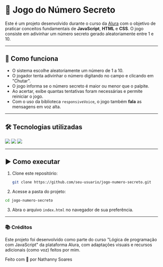 # 🎯 Jogo do Número Secreto

Este é um projeto desenvolvido durante o curso da [Alura](https://www.alura.com.br/) com o objetivo de praticar conceitos fundamentais de **JavaScript**, **HTML** e **CSS**. O jogo consiste em adivinhar um número secreto gerado aleatoriamente entre 1 e 10.

---

## 🧠 Como funciona

- O sistema escolhe aleatoriamente um número de 1 a 10.
- O jogador tenta adivinhar o número digitando no campo e clicando em "Chutar".
- O jogo informa se o número secreto é maior ou menor que o palpite.
- Ao acertar, exibe quantas tentativas foram necessárias e permite reiniciar o jogo.
- Com o uso da biblioteca `responsiveVoice`, o jogo também **fala** as mensagens em voz alta.

---

## 🛠️ Tecnologias utilizadas

<p align="left">
  <img src="https://img.shields.io/badge/HTML5-E34F26?style=for-the-badge&logo=html5&logoColor=white" />
  <img src="https://img.shields.io/badge/CSS3-1572B6?style=for-the-badge&logo=css3&logoColor=white" />
  <img src="https://img.shields.io/badge/JavaScript-F7DF1E?style=for-the-badge&logo=javascript&logoColor=black" />
</p>

---

## ▶️ Como executar

1. Clone este repositório:
   ```bash
   git clone https://github.com/seu-usuario/jogo-numero-secreto.git
   
2. Acesse a pasta do projeto:
```bash
cd jogo-numero-secreto
```
3. Abra o arquivo `index.html` no navegador de sua preferência.

---

### 📚 Créditos

Este projeto foi desenvolvido como parte do curso "Lógica de programação com JavaScript" da plataforma Alura, com adaptações visuais e recursos adicionais (como voz) feitos por mim.

Feito com 💙 por Nathanny Soares



